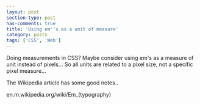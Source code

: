 ```yaml
---
layout: post
section-type: post
has-comments: true
title: 'Using em''s as a unit of measure'
category: posts
tags: ['CSS', 'Web']
---
```


Doing measurements in CSS? Maybe consider using em's as a measure of unit instead of pixels... So all units are related to a pixel size, not a specific pixel measure...

The Wikipedia article has some good notes..

en.m.wikipedia.org/wiki/Em\_(typography)